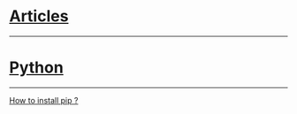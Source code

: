 # [Articles]()
<hr />

# [Python](https://github.com/HanZawNyein/articles/tree/python/Python)
<hr />

[How to install pip ?](https://github.com/HanZawNyein/articles/blob/python/Python/how-to-install-pip.md)

